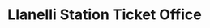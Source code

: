 ---
title: "Llanelli Station Ticket Office"
url: /llanelli/llanelli-station-ticket-office/
shop: ticket
---